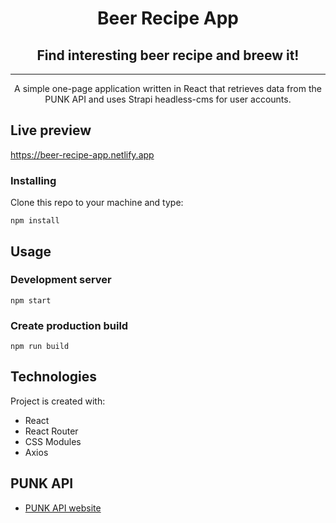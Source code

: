 <h1 align="center">Beer Recipe App</h1>
<h2 align="center">Find interesting beer recipe and breew it!</h2>

---

<p align="center"> A simple one-page application written in React that retrieves data from the PUNK API and uses Strapi headless-cms for user accounts.
    <br>
</p>

## Live preview

https://beer-recipe-app.netlify.app

### Installing

Clone this repo to your machine and type:


```
npm install
```

## Usage <a name="usage"></a>

<h3>Development server</h3>

```
npm start
```

<h3>Create production build</h3>

```
npm run build
```

## Technologies<a name = "technologies_used"></a>
Project is created with:
- React
- React Router
- CSS Modules
- Axios

## PUNK API <a name = "punkapi"></a>

- [PUNK API website](https://punkapi.com/)
